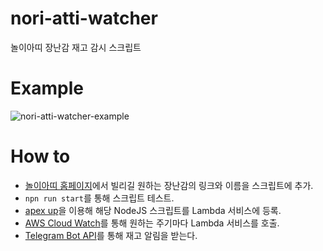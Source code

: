 # nori-atti-watcher
놀이아띠 장난감 재고 감시 스크립트

# Example
![nori-atti-watcher-example](https://static-image-resource.s3.ap-northeast-2.amazonaws.com/nori_atti_watcher_example.png)

# How to
* [놀이아띠 홈페이지](http://www.nwscc.or.kr/new/raise/dab3.php?pno=03020202)에서 빌리길 원하는 장난감의 링크와 이름을 스크립트에 추가.
* `npn run start`를 통해 스크립트 테스트.
* [apex up](https://github.com/apex/up)을 이용해 해당 NodeJS 스크립트를 Lambda 서비스에 등록.
* [AWS Cloud Watch](https://aws.amazon.com/ko/cloudwatch/)를 통해 원하는 주기마다 Lambda 서비스를 호출.
* [Telegram Bot API](https://core.telegram.org/bots/api)를 통해 재고 알림을 받는다.